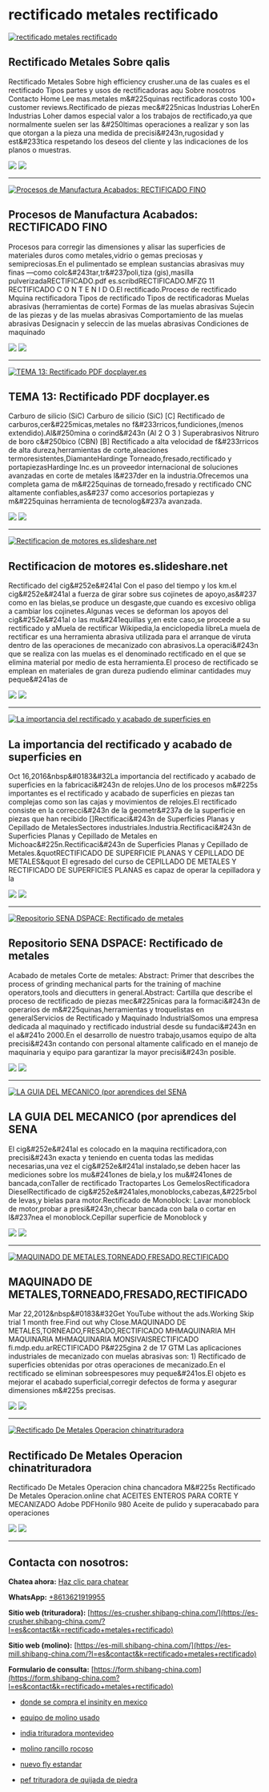 # rectificado metales rectificado

<a href="https://swt.shibang-china.com/?l=es&img&k=rectificado+metales+rectificado" target="_blank">![rectificado metales rectificado](http://static.shibang-china.com/all-800x300/762.jpg)</a>

## Rectificado Metales Sobre qalis
Rectificado Metales Sobre high efficiency crusher.una de las cuales es el rectificado Tipos partes y usos de rectificadoras aqu Sobre nosotros Contacto Home Lee mas.metales m&#225quinas rectificadoras costo 100+ customer reviews.Rectificado de piezas mec&#225nicas Industrias LoherEn Industrias Loher damos especial valor a los trabajos de rectificado,ya que normalmente suelen ser las &#250ltimas operaciones a realizar y son las que otorgan a la pieza una medida de precisi&#243n,rugosidad y est&#233tica respetando los deseos del cliente y las indicaciones de los planos o muestras.


<a href="https://whatsapp.shibangsoft.com/WhatsApp.php" target="_blank" title="WhatsApp">![](http://static.shibang-china.com/icon/whatsapp.png)</a> <a href="https://swt.shibang-china.com/?l=es&icon&k=rectificado+metales+rectificado" target="_blank">![](http://static.shibang-china.com/icon/chat-es.png)</a>

---

<a href="https://swt.shibang-china.com/?l=es&img&k=rectificado+metales+rectificado" target="_blank">![Procesos de Manufactura Acabados: RECTIFICADO FINO](http://static.shibang-china.com/all-800x300/1269.jpg)</a>

## Procesos de Manufactura Acabados: RECTIFICADO FINO
Procesos para corregir las dimensiones y alisar las superficies de materiales duros como metales,vidrio o gemas preciosas y semipreciosas.En el pulimentado se emplean sustancias abrasivas muy finas —como colc&#243tar,tr&#237poli,tiza (gis),masilla pulverizadaRECTIFICADO.pdf es.scribdRECTIFICADO.MFZG 11 RECTIFICADO C O N T E N I D O.El rectificado.Proceso de rectificado Mquina rectificadora Tipos de rectificado Tipos de rectificadoras Muelas abrasivas (herramientas de corte) Formas de las muelas abrasivas Sujecin de las piezas y de las muelas abrasivas Comportamiento de las muelas abrasivas Designacin y seleccin de las muelas abrasivas Condiciones de maquinado


<a href="https://whatsapp.shibangsoft.com/WhatsApp.php" target="_blank" title="WhatsApp">![](http://static.shibang-china.com/icon/whatsapp.png)</a> <a href="https://swt.shibang-china.com/?l=es&icon&k=rectificado+metales+rectificado" target="_blank">![](http://static.shibang-china.com/icon/chat-es.png)</a>

---

<a href="https://swt.shibang-china.com/?l=es&img&k=rectificado+metales+rectificado" target="_blank">![TEMA 13: Rectificado PDF docplayer.es](http://static.shibang-china.com/all-800x300/993.jpg)</a>

## TEMA 13: Rectificado PDF docplayer.es
Carburo de silicio (SiC) Carburo de silicio (SiC) [C] Rectificado de carburos,cer&#225micas,metales no f&#233rricos,fundiciones,(menos extendido).Al&#250mina o corind&#243n (Al 2 O 3 ) Superabrasivos Nitruro de boro c&#250bico (CBN) [B] Rectificado a alta velocidad de f&#233rricos de alta dureza,herramientas de corte,aleaciones termoresistentes,DiamanteHardinge Torneado,fresado,rectificado y portapiezasHardinge Inc.es un proveedor internacional de soluciones avanzadas en corte de metales l&#237der en la industria.Ofrecemos una completa gama de m&#225quinas de torneado,fresado y rectificado CNC altamente confiables,as&#237 como accesorios portapiezas y m&#225quinas herramienta de tecnolog&#237a avanzada.


<a href="https://whatsapp.shibangsoft.com/WhatsApp.php" target="_blank" title="WhatsApp">![](http://static.shibang-china.com/icon/whatsapp.png)</a> <a href="https://swt.shibang-china.com/?l=es&icon&k=rectificado+metales+rectificado" target="_blank">![](http://static.shibang-china.com/icon/chat-es.png)</a>

---

<a href="https://swt.shibang-china.com/?l=es&img&k=rectificado+metales+rectificado" target="_blank">![Rectificacion de motores es.slideshare.net](http://static.shibang-china.com/all-800x300/677.jpg)</a>

## Rectificacion de motores es.slideshare.net
Rectificado del cig&#252e&#241al Con el paso del tiempo y los km.el cig&#252e&#241al a fuerza de girar sobre sus cojinetes de apoyo,as&#237 como en las bielas,se produce un desgaste,que cuando es excesivo obliga a cambiar los cojinetes.Algunas veces se deforman los apoyos del cig&#252e&#241al o las mu&#241equillas y,en este caso,se procede a su rectificado y aMuela de rectificar Wikipedia,la enciclopedia libreLa muela de rectificar es una herramienta abrasiva utilizada para el arranque de viruta dentro de las operaciones de mecanizado con abrasivos.La operaci&#243n que se realiza con las muelas es el denominado rectificado en el que se elimina material por medio de esta herramienta.El proceso de rectificado se emplean en materiales de gran dureza pudiendo eliminar cantidades muy peque&#241as de


<a href="https://whatsapp.shibangsoft.com/WhatsApp.php" target="_blank" title="WhatsApp">![](http://static.shibang-china.com/icon/whatsapp.png)</a> <a href="https://swt.shibang-china.com/?l=es&icon&k=rectificado+metales+rectificado" target="_blank">![](http://static.shibang-china.com/icon/chat-es.png)</a>

---

<a href="https://swt.shibang-china.com/?l=es&img&k=rectificado+metales+rectificado" target="_blank">![La importancia del rectificado y acabado de superficies en](http://static.shibang-china.com/all-800x300/225.jpg)</a>

## La importancia del rectificado y acabado de superficies en
Oct 16,2016&nbsp&#0183&#32La importancia del rectificado y acabado de superficies en la fabricaci&#243n de relojes.Uno de los procesos m&#225s importantes es el rectificado y acabado de superficies en piezas tan complejas como son las cajas y movimientos de relojes.El rectificado consiste en la correcci&#243n de la geometr&#237a de la superficie en piezas que han recibido []Rectificaci&#243n de Superficies Planas y Cepillado de MetalesSectores industriales.Industria.Rectificaci&#243n de Superficies Planas y Cepillado de Metales en Michoac&#225n.Rectificaci&#243n de Superficies Planas y Cepillado de Metales.&quotRECTIFICADO DE SUPERFICIE PLANAS Y CEPILLADO DE METALES&quot El egresado del curso de CEPILLADO DE METALES Y RECTIFICADO DE SUPERFICIES PLANAS es capaz de operar la cepilladora y la


<a href="https://whatsapp.shibangsoft.com/WhatsApp.php" target="_blank" title="WhatsApp">![](http://static.shibang-china.com/icon/whatsapp.png)</a> <a href="https://swt.shibang-china.com/?l=es&icon&k=rectificado+metales+rectificado" target="_blank">![](http://static.shibang-china.com/icon/chat-es.png)</a>

---

<a href="https://swt.shibang-china.com/?l=es&img&k=rectificado+metales+rectificado" target="_blank">![Repositorio SENA DSPACE: Rectificado de metales](http://static.shibang-china.com/all-800x300/930.jpg)</a>

## Repositorio SENA DSPACE: Rectificado de metales
Acabado de metales Corte de metales: Abstract: Primer that describes the process of grinding mechanical parts for the training of machine operators,tools and diecutters in general.Abstract: Cartilla que describe el proceso de rectificado de piezas mec&#225nicas para la formaci&#243n de operarios de m&#225quinas,herramientas y troquelistas en generalServicios de Rectificado y Maquinado IndustrialSomos una empresa dedicada al maquinado y rectificado industrial desde su fundaci&#243n en el a&#241o 2000.En el desarrollo de nuestro trabajo,usamos equipo de alta precisi&#243n contando con personal altamente calificado en el manejo de maquinaria y equipo para garantizar la mayor precisi&#243n posible.


<a href="https://whatsapp.shibangsoft.com/WhatsApp.php" target="_blank" title="WhatsApp">![](http://static.shibang-china.com/icon/whatsapp.png)</a> <a href="https://swt.shibang-china.com/?l=es&icon&k=rectificado+metales+rectificado" target="_blank">![](http://static.shibang-china.com/icon/chat-es.png)</a>

---

<a href="https://swt.shibang-china.com/?l=es&img&k=rectificado+metales+rectificado" target="_blank">![LA GUIA DEL MECANICO (por aprendices del SENA](http://static.shibang-china.com/all-800x300/1177.jpg)</a>

## LA GUIA DEL MECANICO (por aprendices del SENA
El cig&#252e&#241al es colocado en la maquina rectificadora,con precisi&#243n exacta y teniendo en cuenta todas las medidas necesarias,una vez el cig&#252e&#241al instalado,se deben hacer las mediciones sobre los mu&#241ones de biela,y los mu&#241ones de bancada,conTaller de rectificado Tractopartes Los GemelosRectificadora DieselRectificado de cig&#252e&#241ales,monoblocks,cabezas,&#225rbol de levas,y bielas para motor.Rectificado de Monoblock: Lavar monoblock de motor,probar a presi&#243n,checar bancada con bala o cortar en l&#237nea el monoblock.Cepillar superficie de Monoblock y


<a href="https://whatsapp.shibangsoft.com/WhatsApp.php" target="_blank" title="WhatsApp">![](http://static.shibang-china.com/icon/whatsapp.png)</a> <a href="https://swt.shibang-china.com/?l=es&icon&k=rectificado+metales+rectificado" target="_blank">![](http://static.shibang-china.com/icon/chat-es.png)</a>

---

<a href="https://swt.shibang-china.com/?l=es&img&k=rectificado+metales+rectificado" target="_blank">![MAQUINADO DE METALES,TORNEADO,FRESADO,RECTIFICADO](http://static.shibang-china.com/all-800x300/1218.jpg)</a>

## MAQUINADO DE METALES,TORNEADO,FRESADO,RECTIFICADO
Mar 22,2012&nbsp&#0183&#32Get YouTube without the ads.Working Skip trial 1 month free.Find out why Close.MAQUINADO DE METALES,TORNEADO,FRESADO,RECTIFICADO MHMAQUINARIA MH MAQUINARIA MHMAQUINARIA MONSIVAISRECTIFICADO fi.mdp.edu.arRECTIFICADO P&#225gina 2 de 17 GTM Las aplicaciones industriales de mecanizado con muelas abrasivas son: 1) Rectificado de superficies obtenidas por otras operaciones de mecanizado.En el rectificado se eliminan sobreespesores muy peque&#241os.El objeto es mejorar el acabado superficial,corregir defectos de forma y asegurar dimensiones m&#225s precisas.


<a href="https://whatsapp.shibangsoft.com/WhatsApp.php" target="_blank" title="WhatsApp">![](http://static.shibang-china.com/icon/whatsapp.png)</a> <a href="https://swt.shibang-china.com/?l=es&icon&k=rectificado+metales+rectificado" target="_blank">![](http://static.shibang-china.com/icon/chat-es.png)</a>

---

<a href="https://swt.shibang-china.com/?l=es&img&k=rectificado+metales+rectificado" target="_blank">![Rectificado De Metales Operacion chinatrituradora](http://static.shibang-china.com/all-800x300/921.jpg)</a>

## Rectificado De Metales Operacion chinatrituradora
Rectificado De Metales Operacion china chancadora M&#225s Rectificado De Metales Operacion.online chat ACEITES ENTEROS PARA CORTE Y MECANIZADO Adobe PDFHonilo 980 Aceite de pulido y superacabado para operaciones

<a href="https://whatsapp.shibangsoft.com/WhatsApp.php" target="_blank" title="WhatsApp">![](http://static.shibang-china.com/icon/whatsapp.png)</a> <a href="https://swt.shibang-china.com/?l=es&icon&k=rectificado+metales+rectificado" target="_blank">![](http://static.shibang-china.com/icon/chat-es.png)</a>

---
## Contacta con nosotros:

**Chatea ahora:** [Haz clic para chatear](https://swt.shibang-china.com?l=es&contact&k=rectificado+metales+rectificado)

**WhatsApp:**  [+8613621919955](https://whatsapp.shibangsoft.com/WhatsApp.php)

**Sitio web (trituradora):** [https://es-crusher.shibang-china.com/](https://es-crusher.shibang-china.com/?l=es&contact&k=rectificado+metales+rectificado)

**Sitio web (molino):** [https://es-mill.shibang-china.com/](https://es-mill.shibang-china.com/?l=es&contact&k=rectificado+metales+rectificado)

**Formulario de consulta:** [https://form.shibang-china.com](https://form.shibang-china.com?l=es&contact&k=rectificado+metales+rectificado)

* [donde se compra el insinity en mexico](../95/donde%20se%20compra%20el%20insinity%20en%20mexico.md)

* [equipo de molino usado](../81/equipo%20de%20molino%20usado.md)

* [india trituradora montevideo](../93/india%20trituradora%20montevideo.md)

* [molino rancillo rocoso](../84/molino%20rancillo%20rocoso.md)

* [nuevo fly estandar](../86/nuevo%20fly%20estandar.md)

* [pef trituradora de quijada de piedra](../86/pef%20trituradora%20de%20quijada%20de%20piedra.md)